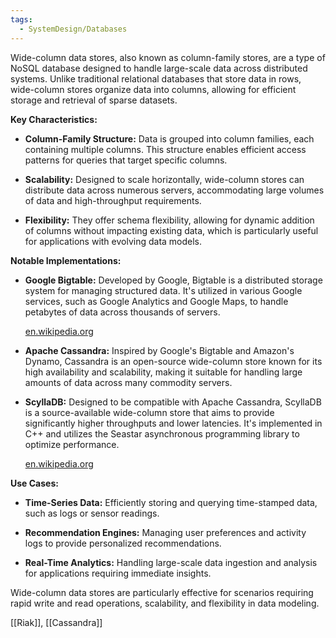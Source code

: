 ```yaml
---
tags:
  - SystemDesign/Databases
---
```

Wide-column data stores, also known as column-family stores, are a type of NoSQL database designed to handle large-scale data across distributed systems. Unlike traditional relational databases that store data in rows, wide-column stores organize data into columns, allowing for efficient storage and retrieval of sparse datasets.

**Key Characteristics:**

- **Column-Family Structure:** Data is grouped into column families, each containing multiple columns. This structure enables efficient access patterns for queries that target specific columns.
    
- **Scalability:** Designed to scale horizontally, wide-column stores can distribute data across numerous servers, accommodating large volumes of data and high-throughput requirements.
    
- **Flexibility:** They offer schema flexibility, allowing for dynamic addition of columns without impacting existing data, which is particularly useful for applications with evolving data models.
    

**Notable Implementations:**

- **Google Bigtable:** Developed by Google, Bigtable is a distributed storage system for managing structured data. It's utilized in various Google services, such as Google Analytics and Google Maps, to handle petabytes of data across thousands of servers.
    
    [en.wikipedia.org](https://en.wikipedia.org/wiki/Bigtable?utm_source=chatgpt.com)
    
- **Apache Cassandra:** Inspired by Google's Bigtable and Amazon's Dynamo, Cassandra is an open-source wide-column store known for its high availability and scalability, making it suitable for handling large amounts of data across many commodity servers.
    
- **ScyllaDB:** Designed to be compatible with Apache Cassandra, ScyllaDB is a source-available wide-column store that aims to provide significantly higher throughputs and lower latencies. It's implemented in C++ and utilizes the Seastar asynchronous programming library to optimize performance.
    
    [en.wikipedia.org](https://en.wikipedia.org/wiki/ScyllaDB?utm_source=chatgpt.com)
    

**Use Cases:**

- **Time-Series Data:** Efficiently storing and querying time-stamped data, such as logs or sensor readings.
    
- **Recommendation Engines:** Managing user preferences and activity logs to provide personalized recommendations.
    
- **Real-Time Analytics:** Handling large-scale data ingestion and analysis for applications requiring immediate insights.
    

Wide-column data stores are particularly effective for scenarios requiring rapid write and read operations, scalability, and flexibility in data modeling.

[[Riak]], [[Cassandra]]
